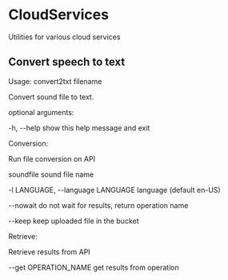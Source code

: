 # CloudServices
Utilities for various cloud services

## Convert speech to text

Usage: convert2txt filename

Convert sound file to text.

optional arguments:

  -h, --help            show this help message and exit

Conversion:

  Run file conversion on API

  soundfile             sound file name

  -l LANGUAGE, --language LANGUAGE
                        language (default en-US)

  --nowait              do not wait for results, return operation name

  --keep                keep uploaded file in the bucket


Retrieve:

  Retrieve results from API

  --get OPERATION_NAME  get results from operation


